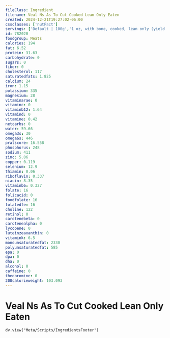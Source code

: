 ```yaml
---
fileClass: Ingredient
filename: Veal Ns As To Cut Cooked Lean Only Eaten
created: 2024-12-21T19:27:02-06:00
cssclasses: ['nutFact']
servings: ['Default | 100g','1 oz, with bone, cooked, lean only (yield after bone removed) | 22','1 oz, with bone, raw, lean only (yield after cooking, bone removed) | 15','1 oz, boneless, cooked, lean only | 28','1 oz, boneless, raw, lean only (yield after cooking) | 19','1 oz, with bone, cooked (yield after bone and fat removed) | 22','1 oz, with bone, raw (yield after cooking, bone and fat removed) | 12','1 oz, boneless, cooked (yield after fat removed) | 27','1 oz, boneless, raw (yield after cooking, fat removed) | 16','1 cubic inch, boneless, cooked, fat removed | 17']
id: 782020
foodgroup: Meats
calories: 194
fat: 6.52
protein: 31.63
carbohydrate: 0
sugars: 0
fiber: 0
cholesterol: 117
saturatedfats: 1.825
calcium: 24
iron: 1.15
potassium: 335
magnesium: 28
vitaminarae: 0
vitaminc: 0
vitaminb12: 1.64
vitamind: 0
vitamine: 0.42
netcarbs: 0
water: 59.66
omega3s: 30
omega6s: 446
pralscore: 16.558
phosphorus: 248
sodium: 411
zinc: 5.06
copper: 0.119
selenium: 12.9
thiamin: 0.06
riboflavin: 0.337
niacin: 8.35
vitaminb6: 0.327
folate: 16
folicacid: 0
foodfolate: 16
folatedfe: 16
choline: 122
retinol: 0
carotenebeta: 0
carotenealpha: 0
lycopene: 0
luteinzeaxanthin: 0
vitamink: 6.5
monounsaturatedfat: 2330
polyunsaturatedfat: 585
epa: 0
dpa: 0
dha: 0
alcohol: 0
caffeine: 0
theobromine: 0
200calorieweight: 103.093
---
```


# Veal Ns As To Cut Cooked Lean Only Eaten

```dataviewjs
dv.view("Meta/Scripts/IngredientsFooter")
```
